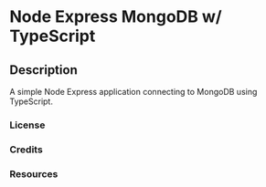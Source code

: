 # Node Express MongoDB w/ TypeScript

## Description

A simple Node Express application connecting to MongoDB using TypeScript.

### License

### Credits

### Resources
